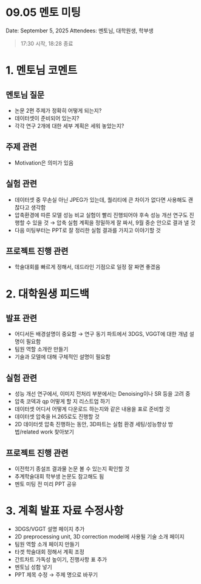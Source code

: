 # 09.05 멘토 미팅
Date: September 5, 2025
Attendees: 멘토님, 대학원생, 학부생

> 17:30 시작, 18:28 종료

# 1. 멘토님 코멘트

## 멘토님 질문
- 논문 2편 주제가 정확히 어떻게 되는지?
- 데이터셋이 준비되어 있는지?
- 각각 연구 2개에 대한 세부 계획은 세워 놓았는지?

## 주제 관련
- Motivation은 의미가 있음

## 실험 관련
- 데이터셋 중 무손실 아닌 JPEG가 있는데, 퀄리티에 큰 차이가 없다면 사용해도 괜찮다고 생각함
- 압축환경에 따른 모델 성능 비교 실험이 빨리 진행되어야 후속 성능 개선 연구도 진행할 수 있을 것
    → 압축 실험 계획을 정밀하게 잘 짜서, 9월 중순 안으로 결과 낼 것
- 다음 미팅부터는 PPT로 잘 정리한 실험 결과를 가지고 이야기할 것

## 프로젝트 진행 관련
- 학술대회를 빠르게 정해서, 데드라인 기점으로 일정 잘 짜면 좋겠음

# 2. 대학원생 피드백

## 발표 관련
- 어디서든 배경설명이 중요함 
    → 연구 동기 파트에서 3DGS, VGGT에 대한 개념 설명이 필요함
- 팀원 역할 소개란 만들기
- 기술과 모델에 대해 구체적인 설명이 필요함

## 실험 관련
- 성능 개선 연구에서, 이미지 전처리 부분에서는 Denoising이나 SR 등을 고려 중
- 압축 코덱과 qp 어떻게 할 지 리스트업 하기
- 데이터셋 어디서 어떻게 다운로드 하는지와 같은 내용을 표로 준비할 것
- 데이터셋 압축을 H.265로도 진행할 것
- 2D 데이터셋 압축 진행하는 동안, 3D파트는 실험 환경 세팅/성능향상 방법/related work 찾아보기

## 프로젝트 진행 관련
- 이전학기 종설프 결과물 논문 볼 수 있는지 확인할 것
- 추계학술대회 학부생 논문도 참고해도 됨
- 멘토 미팅 전 미리 PPT 공유

# 3. 계획 발표 자료 수정사항
- 3DGS/VGGT 설명 페이지 추가
- 2D preprocessing unit, 3D correction model에 사용될 기술 소개 페이지
- 팀원 역할 소개 페이지 만들기
- 타겟 학술대회 정해서 계획 조정
- 간트차트 가독성 높이기, 진행사항 표 추가
- 멘토님 성함 넣기
- PPT 제목 수정 → 주제 명으로 바꾸기